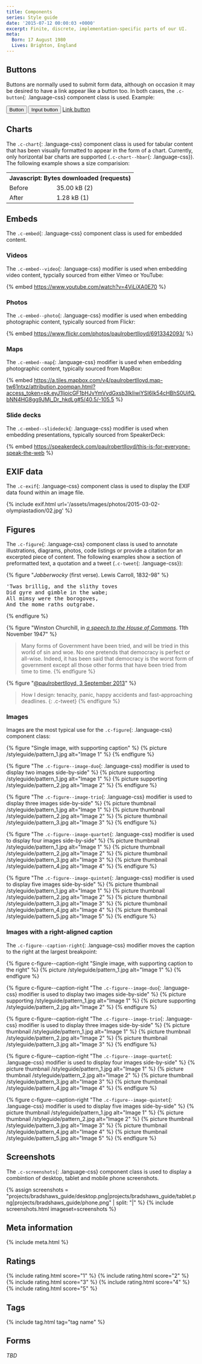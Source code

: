 ```yaml
---
title: Components
series: Style guide
date: '2015-07-12 00:00:03 +0000'
excerpt: Finite, discrete, implementation-specific parts of our UI.
meta:
  Born: 17 August 1980
  Lives: Brighton, England
---
```

## Buttons
Buttons are normally used to submit form data, although on occasion it may be desired to have a link appear like a button too. In both cases, the `.c-button`{: .language-css} component class is used. Example:

<button class="c-button">Button</button> <input class="c-button" type="button" value="Input button"/> <a class="c-button" href="#">Link button</a>

## Charts
The `.c-chart`{: .language-css} component class is used for tabular content that has been visually formatted to appear in the form of a chart. Currently, only horizontal bar charts are supported (`.c-chart--hbar`{: .language-css}). The following example shows a size comparision:

<table class="c-chart c-chart--hbar">
    <tbody>
        <tr>
            <th colspan="2">Javascript: Bytes downloaded (requests)</th>
        </tr>
        <tr>
            <td class="c-chart__label">Before</td>
            <td class="c-chart__value"><span class="c-chart__value--percent" style="width:100%;">35.00 kB (2)</span></td>
        </tr>
        <tr>
            <td class="c-chart__label">After</td>
            <td class="c-chart__value"><span class="c-chart__value--percent" style="width:3.66%;">1.28 kB (1)</span></td>
        </tr>
    </tbody>
</table>

## Embeds
The `.c-embed`{: .language-css} component class is used for embedded content.

### Videos
The `.c-embed--video`{: .language-css} modifier is used when embedding video content, typcially sourced from either Vimeo or YouTube:

{% embed https://www.youtube.com/watch?v=4ViLiXA0E70 %}

### Photos
The `.c-embed--photo`{: .language-css} modifier is used when embedding photographic content, typically sourced from Flickr:

{% embed https://www.flickr.com/photos/paulrobertlloyd/6913342093/ %}

### Maps
The `.c-embed--map`{: .language-css} modifier is used when embedding photographic content, typically sourced from MapBox:

{% embed https://a.tiles.mapbox.com/v4/paulrobertlloyd.map-tw61ntxz/attribution,zoompan.html?access_token=pk.eyJ1IjoicGF1bHJvYmVydGxsb3lkIiwiYSI6Ik54cHBhS0UifQ.bNN4HG8gg9JMj_Dr_hkdLg#5/40.5/-105.5 %}

### Slide decks
The `.c-embed--slidedeck`{: .language-css} modifier is used when embedding presentations, typically sourced from SpeakerDeck:

{% embed https://speakerdeck.com/paulrobertlloyd/this-is-for-everyone-speak-the-web %}

## EXIF data
The `.c-exif`{: .language-css} component class is used to display the EXIF data found within an image file.

{% include exif.html url='/assets/images/photos/2015-03-02-olympiastadion/02.jpg' %}

## Figures
The `.c-figure`{: .language-css} component class is used to annotate illustrations, diagrams, photos, code listings or provide a citation for an excerpted piece of content. The following examples show a section of preformatted text, a quotation and a tweet (`.c-tweet`{: .language-css}):

{% figure "<cite>Jabberwocky</cite> (first verse). Lewis Carroll, 1832-98" %}
<pre>
'Twas brillig, and the slithy toves
Did gyre and gimble in the wabe;
All mimsy were the borogoves,
And the mome raths outgrabe.
</pre>
{% endfigure %}

{% figure "Winston Churchill, in <cite>[a speech to the House of Commons](http://hansard.millbanksystems.com/commons/1947/nov/11/parliament-bill#column_206)</cite>. 11th November 1947" %}
> Many forms of Government have been tried, and will be tried in this world of sin and woe. No one pretends that democracy is perfect or all-wise. Indeed, it has been said that democracy is the worst form of government except all those other forms that have been tried from time to time.
{% endfigure %}

{% figure "[@paulrobertlloyd, 3 September 2013](https://twitter.com/paulrobertlloyd/status/374836201972584448)" %}
> How I design: tenacity, panic, happy accidents and fast-approaching deadlines.
{: .c-tweet}
{% endfigure %}

### Images
Images are the most typical use for the `.c-figure`{: .language-css} component class:

{% figure "Single image, with supporting caption" %}
{% picture /styleguide/pattern_1.jpg alt="Image 1" %}
{% endfigure %}

{% figure "The `.c-figure--image-duo`{: .language-css} modifier is used to display two images side-by-side" %}
{% picture supporting /styleguide/pattern_1.jpg alt="Image 1" %}
{% picture supporting /styleguide/pattern_2.jpg alt="Image 2" %}
{% endfigure %}

{% figure "The `.c-figure--image-trio`{: .language-css} modifier is used to display three images side-by-side" %}
{% picture thumbnail /styleguide/pattern_1.jpg alt="Image 1" %}
{% picture thumbnail /styleguide/pattern_2.jpg alt="Image 2" %}
{% picture thumbnail /styleguide/pattern_3.jpg alt="Image 3" %}
{% endfigure %}

{% figure "The `.c-figure--image-quartet`{: .language-css} modifier is used to display four images side-by-side" %}
{% picture thumbnail /styleguide/pattern_1.jpg alt="Image 1" %}
{% picture thumbnail /styleguide/pattern_2.jpg alt="Image 2" %}
{% picture thumbnail /styleguide/pattern_3.jpg alt="Image 3" %}
{% picture thumbnail /styleguide/pattern_4.jpg alt="Image 4" %}
{% endfigure %}

{% figure "The `.c-figure--image-quintet`{: .language-css} modifier is used to display five images side-by-side" %}
{% picture thumbnail /styleguide/pattern_1.jpg alt="Image 1" %}
{% picture thumbnail /styleguide/pattern_2.jpg alt="Image 2" %}
{% picture thumbnail /styleguide/pattern_3.jpg alt="Image 3" %}
{% picture thumbnail /styleguide/pattern_4.jpg alt="Image 4" %}
{% picture thumbnail /styleguide/pattern_5.jpg alt="Image 5" %}
{% endfigure %}

### Images with a right-aligned caption
The `.c-figure--caption-right`{: .language-css} modifier moves the caption to the right at the largest breakpoint:

{% figure c-figure--caption-right "Single image, with supporting caption to the right" %}
{% picture /styleguide/pattern_1.jpg alt="Image 1" %}
{% endfigure %}

{% figure c-figure--caption-right "The `.c-figure--image-duo`{: .language-css} modifier is used to display two images side-by-side" %}
{% picture supporting /styleguide/pattern_1.jpg alt="Image 1" %}
{% picture supporting /styleguide/pattern_2.jpg alt="Image 2" %}
{% endfigure %}

{% figure c-figure--caption-right "The `.c-figure--image-trio`{: .language-css} modifier is used to display three images side-by-side" %}
{% picture thumbnail /styleguide/pattern_1.jpg alt="Image 1" %}
{% picture thumbnail /styleguide/pattern_2.jpg alt="Image 2" %}
{% picture thumbnail /styleguide/pattern_3.jpg alt="Image 3" %}
{% endfigure %}

{% figure c-figure--caption-right "The `.c-figure--image-quartet`{: .language-css} modifier is used to display four images side-by-side" %}
{% picture thumbnail /styleguide/pattern_1.jpg alt="Image 1" %}
{% picture thumbnail /styleguide/pattern_2.jpg alt="Image 2" %}
{% picture thumbnail /styleguide/pattern_3.jpg alt="Image 3" %}
{% picture thumbnail /styleguide/pattern_4.jpg alt="Image 4" %}
{% endfigure %}

{% figure c-figure--caption-right "The `.c-figure--image-quintet`{: .language-css} modifier is used to display five images side-by-side" %}
{% picture thumbnail /styleguide/pattern_1.jpg alt="Image 1" %}
{% picture thumbnail /styleguide/pattern_2.jpg alt="Image 2" %}
{% picture thumbnail /styleguide/pattern_3.jpg alt="Image 3" %}
{% picture thumbnail /styleguide/pattern_4.jpg alt="Image 4" %}
{% picture thumbnail /styleguide/pattern_5.jpg alt="Image 5" %}
{% endfigure %}

## Screenshots
The `.c-screenshots`{: .language-css} component class is used to display a combintion of desktop, tablet and mobile phone screenshots.

{% assign screenshots = "projects/bradshaws_guide/desktop.png|projects/bradshaws_guide/tablet.png|projects/bradshaws_guide/phone.png" | split: "|" %}
{% include screenshots.html imageset=screenshots %}

## Meta information
{% include meta.html %}

## Ratings
{% include rating.html score="1" %}
{% include rating.html score="2" %}
{% include rating.html score="3" %}
{% include rating.html score="4" %}
{% include rating.html score="5" %}

## Tags
{% include tag.html tag="tag name" %}

## Forms
_TBD_
